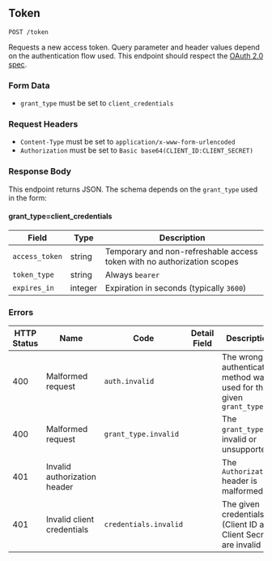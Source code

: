 ## Token

```http request
POST /token
```

Requests a new access token. Query parameter and header values depend on the authentication flow used. This endpoint
should respect the [OAuth 2.0 spec](https://tools.ietf.org/html/rfc6749#section-3.2).

### Form Data

- `grant_type` must be set to `client_credentials`

### Request Headers

- `Content-Type` must be set to `application/x-www-form-urlencoded`
- `Authorization` must be set to `Basic base64(CLIENT_ID:CLIENT_SECRET)`

### Response Body

This endpoint returns JSON. The schema depends on the `grant_type` used in the form:

#### grant_type=client_credentials

| Field          | Type    | Description                                                             |
| -------------- | ------- | ----------------------------------------------------------------------- |
| `access_token` | string  | Temporary and non-refreshable access token with no authorization scopes |
| `token_type`   | string  | Always `bearer`                                                         |
| `expires_in`   | integer | Expiration in seconds (typically `3600`)                                |

### Errors

| HTTP Status | Name                         | Code                  | Detail Field | Description                                                         |
| ----------- | ---------------------------- | --------------------- | ------------ | ------------------------------------------------------------------- |
| 400         | Malformed request            | `auth.invalid`        |              | The wrong authentication method was used for the given `grant_type` |
| 400         | Malformed request            | `grant_type.invalid`  |              | The `grant_type` is invalid or unsupported                          |
| 401         | Invalid authorization header |                       |              | The `Authorization` header is malformed                             |
| 401         | Invalid client credentials   | `credentials.invalid` |              | The given credentials (Client ID and Client Secret) are invalid     |
